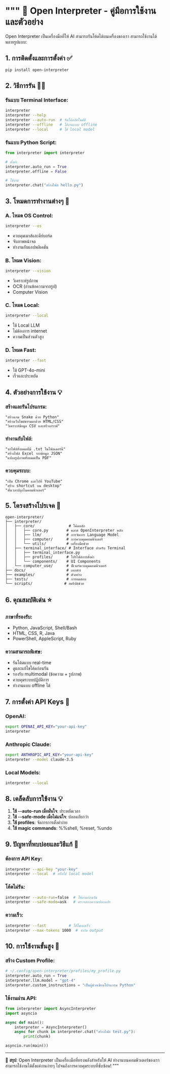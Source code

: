 """
🚀 Open Interpreter - คู่มือการใช้งานและตัวอย่าง
==================================================

Open Interpreter เป็นเครื่องมือที่ให้ AI สามารถรันโค้ดได้บนเครื่องของเรา
สามารถใช้งานได้หลายรูปแบบ:

## 1. การติดตั้งและการตั้งค่า ✅

```bash
pip install open-interpreter
```

## 2. วิธีการรัน 🏃‍♂️

### รันแบบ Terminal Interface:

```bash
interpreter
interpreter --help
interpreter --auto-run  # รันโค้ดอัตโนมัติ
interpreter --offline   # ใช้งานแบบ offline
interpreter --local     # ใช้ local model
```

### รันแบบ Python Script:

```python
from interpreter import interpreter

# ตั้งค่า
interpreter.auto_run = True
interpreter.offline = False

# ใช้งาน
interpreter.chat("สร้างไฟล์ hello.py")
```

## 3. โหมดการทำงานต่างๆ 🔧

### A. โหมด OS Control:

```bash
interpreter --os
```

- ควบคุมเมาส์และคีย์บอร์ด
- จับภาพหน้าจอ
- ทำงานกับแอปพลิเคชัน

### B. โหมด Vision:

```bash
interpreter --vision
```

- วิเคราะห์รูปภาพ
- OCR (อ่านข้อความจากรูป)
- Computer Vision

### C. โหมด Local:

```bash
interpreter --local
```

- ใช้ Local LLM
- ไม่ต้องการ internet
- ความเป็นส่วนตัวสูง

### D. โหมด Fast:

```bash
interpreter --fast
```

- ใช้ GPT-4o-mini
- เร็วและประหยัด

## 4. ตัวอย่างการใช้งาน 💡

### สร้างและรันโปรแกรม:

```
"สร้างเกม Snake ด้วย Python"
"สร้างเว็บไซต์ธรรมดาด้วย HTML/CSS"
"วิเคราะห์ข้อมูล CSV และสร้างกราฟ"
```

### ทำงานกับไฟล์:

```
"หาไฟล์ทั้งหมดที่มี .txt ในโฟลเดอร์นี้"
"สร้างไฟล์ Excel จากข้อมูล JSON"
"แปลงรูปภาพทั้งหมดเป็น PDF"
```

### ควบคุมระบบ:

```
"เปิด Chrome และไปที่ YouTube"
"สร้าง shortcut บน desktop"
"ตั้งเวลาปลุกในคอมพิวเตอร์"
```

## 5. โครงสร้างโปรเจค 📁

```
open-interpreter/
├── interpreter/
│   ├── core/               # โค้ดหลัก
│   │   ├── core.py        # คลาส OpenInterpreter หลัก
│   │   ├── llm/           # การจัดการ Language Model
│   │   ├── computer/      # การควบคุมคอมพิวเตอร์
│   │   └── utils/         # เครื่องมือช่วย
│   ├── terminal_interface/ # Interface สำหรับ Terminal
│   │   ├── terminal_interface.py
│   │   ├── profiles/      # โปรไฟล์การตั้งค่า
│   │   └── components/    # UI Components
│   └── computer_use/      # ฟีเจอร์ควบคุมคอมพิวเตอร์
├── docs/                  # เอกสาร
├── examples/              # ตัวอย่าง
├── tests/                 # การทดสอบ
└── scripts/              # สคริปต์ช่วย
```

## 6. คุณสมบัติเด่น ⭐

### ภาษาที่รองรับ:

- Python, JavaScript, Shell/Bash
- HTML, CSS, R, Java
- PowerShell, AppleScript, Ruby

### ความสามารถพิเศษ:

- รันโค้ดแบบ real-time
- ดูและแก้ไขโค้ดก่อนรัน
- รองรับ multimodal (ข้อความ + รูปภาพ)
- ควบคุมระบบปฏิบัติการ
- ทำงานแบบ offline ได้

## 7. การตั้งค่า API Keys 🔑

### OpenAI:

```bash
export OPENAI_API_KEY="your-api-key"
interpreter
```

### Anthropic Claude:

```bash
export ANTHROPIC_API_KEY="your-api-key"
interpreter --model claude-3.5
```

### Local Models:

```bash
interpreter --local
```

## 8. เคล็ดลับการใช้งาน 💡

1. **ใช้ --auto-run เมื่อมั่นใจ**: ประหยัดเวลา
2. **ใช้ --safe-mode เมื่อไม่แน่ใจ**: ปลอดภัยกว่า
3. **ใช้ profiles**: จัดการการตั้งค่าง่าย
4. **ใช้ magic commands**: %%shell, %reset, %undo

## 9. ปัญหาที่พบบ่อยและวิธีแก้ 🔧

### ต้องการ API Key:

```bash
interpreter --api-key "your-key"
interpreter --local  # หรือใช้ local model
```

### โค้ดไม่รัน:

```bash
interpreter --auto-run=false  # ให้ถามก่อนรัน
interpreter --safe-mode=ask   # ตรวจสอบความปลอดภัย
```

### ความเร็ว:

```bash
interpreter --fast          # ใช้โมเดลเร็ว
interpreter --max-tokens 1000  # จำกัด output
```

## 10. การใช้งานขั้นสูง 🚀

### สร้าง Custom Profile:

```python
# ~/.config/open-interpreter/profiles/my_profile.py
interpreter.auto_run = True
interpreter.llm.model = "gpt-4"
interpreter.custom_instructions = "เป็นผู้ช่วยเขียนโปรแกรม Python"
```

### ใช้งานผ่าน API:

```python
from interpreter import AsyncInterpreter
import asyncio

async def main():
    interpreter = AsyncInterpreter()
    async for chunk in interpreter.chat("สร้างไฟล์ test.py"):
        print(chunk)

asyncio.run(main())
```

---

🎯 **สรุป**: Open Interpreter เป็นเครื่องมือที่ทรงพลังสำหรับให้ AI ทำงานบนคอมพิวเตอร์ของเรา
สามารถใช้งานได้ตั้งแต่งานง่ายๆ ไปจนถึงการควบคุมระบบที่ซับซ้อน!
"""
